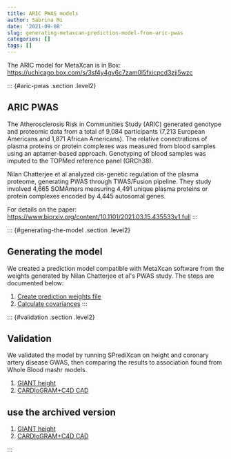 ```yaml
---
title: ARIC PWAS models
author: Sabrina Mi
date: '2021-09-08'
slug: generating-metaxcan-prediction-model-from-aric-pwas
categories: []
tags: []
---
```


The ARIC model for MetaXcan is in Box: <https://uchicago.box.com/s/3sf4y4gv6c7zam0l5fxicpcd3zji5wzc>

::: {#aric-pwas .section .level2}
## ARIC PWAS

The Atherosclerosis Risk in Communities Study (ARIC) generated genotype and proteomic data from a total of 9,084 participants (7,213 European Americans and 1,871 African Americans). The relative conectrations of plasma proteins or protein complexes was measured from blood samples using an aptamer-based approach. Genotyping of blood samples was imputed to the TOPMed reference panel (GRCh38).

Nilan Chatterjee et al analyzed cis-genetic regulation of the plasma proteome, generating PWAS through TWAS/Fusion pipeline. They study involved 4,665 SOMAmers measuring 4,491 unique plasma proteins or protein complexes encoded by 4,445 autosomal genes.

For details on the paper: <https://www.biorxiv.org/content/10.1101/2021.03.15.435533v1.full>
:::

::: {#generating-the-model .section .level2}
## Generating the model

We created a prediction model compatible with MetaXcan software from the weights generated by Nilan Chatterjee et al's PWAS study. The steps are documented below:

1.  [Create prediction weights file](weights_EA.html)
2.  [Calculate covariances](covariances_EA_hg38.html)
:::

::: {#validation .section .level2}
## Validation

We validated the model by running SPrediXcan on height and coronary artery disease GWAS, then comparing the results to association found from Whole Blood mashr models.

1.  [GIANT height](ARIC_EA_hg38_validation_height.html)
2.  [CARDIoGRAM+C4D CAD](ARIC_EA_hg38_validation.html)


## use the archived version 
1.  [GIANT height](https://archived-web-lab-notes.hakyimlab.org/post/2021/09/08/generating-metaxcan-prediction-model-from-aric-pwas/aric_ea_hg38_validation_height.html)
2.  [CARDIoGRAM+C4D CAD](https://archived-web-lab-notes.hakyimlab.org/post/2021/09/08/generating-metaxcan-prediction-model-from-aric-pwas/ARIC_EA_hg38_validation.html)



:::
